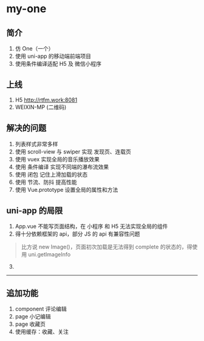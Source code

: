 # my-one

## 简介
1. 仿 One（一个）
2. 使用 uni-app 的移动端前端项目
3. 使用条件编译适配 H5 及 微信小程序

## 上线
1. H5 http://rtfm.work:8081
2. WEIXIN-MP (二维码)

## 解决的问题
1. 列表样式非常多样
2. 使用 scroll-view 与 swiper 实现 发现页、连载页
3. 使用 vuex 实现全局的音乐播放效果
4. 使用 条件编译 实现不同端的瀑布流效果
5. 使用 闭包 记住上滑加载的状态
6. 使用 节流、防抖 提高性能
7. 使用 Vue.prototype 设置全局的属性和方法

## uni-app 的局限
1. App.vue 不能写页面结构，在 小程序 和 H5 无法实现全局的组件
2. 得十分依赖框架的 api，部分 JS 的 api 有兼容性问题
> 比方说 new Image()，页面初次加载是无法得到 complete 的状态的，得使用 uni.getImageInfo
3. 

***

## 追加功能
1. component 评论编辑
2. page 小记编辑
3. page 收藏页
4. 使用缓存：收藏、关注
